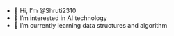 - 👋 Hi, I’m @Shruti2310
- 👀 I’m interested in AI technology
- 🌱 I’m currently learning data structures and algorithm
<!---
Shruti2310/Shruti2310 is a ✨ special ✨ repository because its `README.md` (this file) appears on your GitHub profile.
You can click the Preview link to take a look at your changes.
--->
